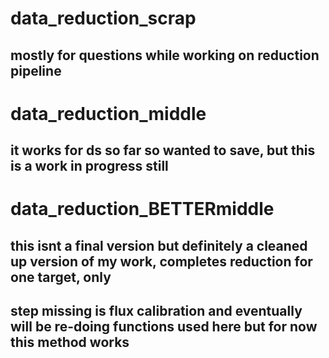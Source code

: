 # data_reduction_scrap
## mostly for questions while working on reduction pipeline
# data_reduction_middle
## it works for ds so far so wanted to save, but this is a work in progress still
# data_reduction_BETTERmiddle
## this isnt a final version but definitely a cleaned up version of my work, completes reduction for one target, only 
## step missing is flux calibration and eventually will be re-doing functions used here but for now this method works 
